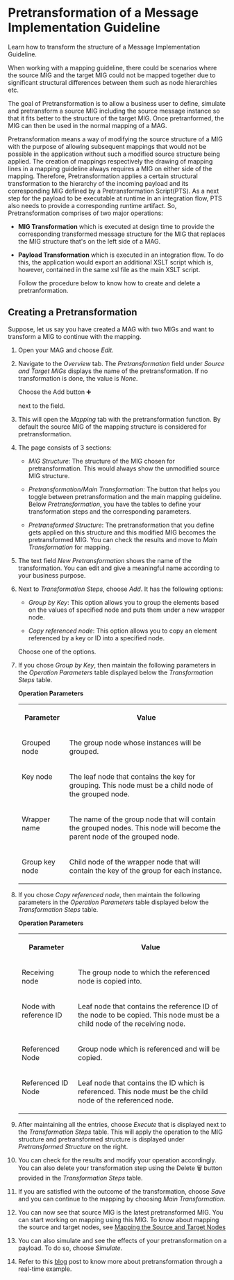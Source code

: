 <!-- loiob287e5eae6e54359bd0103d0f148befb -->

<link rel="stylesheet" type="text/css" href="../css/sap-icons.css"/>

# Pretransformation of a Message Implementation Guideline

Learn how to transform the structure of a Message Implementation Guideline.

When working with a mapping guideline, there could be scenarios where the source MIG and the target MIG could not be mapped together due to significant structural differences between them such as node hierarchies etc.

The goal of Pretransformation is to allow a business user to define, simulate and pretransform a source MIG including the source message instance so that it fits better to the structure of the target MIG. Once pretranformed, the MIG can then be used in the normal mapping of a MAG.

Pretransformation means a way of modifying the source structure of a MIG with the purpose of allowing subsequent mappings that would not be possible in the application without such a modified source structure being applied. The creation of mappings respectively the drawing of mapping lines in a mapping guideline always requires a MIG on either side of the mapping. Therefore, Pretransformation applies a certain structural transformation to the hierarchy of the incoming payload and its corresponding MIG defined by a Pretransformation Script\(PTS\). As a next step for the payload to be executable at runtime in an integration flow, PTS also needs to provide a corresponding runtime artifact. So, Pretransformation comprises of two major operations:

-   **MIG Transformation** which is executed at design time to provide the corresponding transformed message structure for the MIG that replaces the MIG structure that's on the left side of a MAG.

-   **Payload Transformation** which is executed in an integration flow. To do this, the application would export an additional XSLT script which is, however, contained in the same xsl file as the main XSLT script.

    Follow the procedure below to know how to create and delete a pretranformation.




<a name="loiob287e5eae6e54359bd0103d0f148befb__section_uxl_1xf_mvb"/>

## Creating a Pretransformation

Suppose, let us say you have created a MAG with two MIGs and want to transform a MIG to continue with the mapping.

1.  Open your MAG and choose *Edit*.

2.  Navigate to the *Overview* tab. The *Pretransformation* field under *Source and Target MIGs* displays the name of the pretransformation. If no transformation is done, the value is *None*.

    Choose the Add button :heavy_plus_sign:

    next to the field.

3.  This will open the *Mapping* tab with the pretransformation function. By default the source MIG of the mapping structure is considered for pretransformation.
4.  The page consists of 3 sections:
    -   *MIG Structure*: The structure of the MIG chosen for pretransformation. This would always show the unmodified source MIG structure.

    -   *Pretransformation/Main Transformation*: The button that helps you toggle between pretransformation and the main mapping guideline. Below *Pretransformation*, you have the tables to define your transformation steps and the corresponding parameters.
    -   *Pretransformed Structure*: The pretransformation that you define gets applied on this structure and this modified MIG becomes the pretransformed MIG. You can check the results and move to *Main Transformation* for mapping.

5.  The text field *New Pretransformation* shows the name of the transformation. You can edit and give a meaningful name according to your business purpose.
6.  Next to *Transformation Steps*, choose *Add*. It has the following options:

    -   *Group by Key*: This option allows you to group the elements based on the values of specified node and puts them under a new wrapper node.

    -   *Copy referenced node*: This option allows you to copy an element referenced by a key or ID into a specified node.

    Choose one of the options.

7.  If you chose *Group by Key*, then maintain the following parameters in the *Operation Parameters* table displayed below the *Transformation Steps* table.

    **Operation Parameters**


    <table>
    <tr>
    <th valign="top">

    Parameter
    
    </th>
    <th valign="top">

    Value
    
    </th>
    </tr>
    <tr>
    <td valign="top">
    
    Grouped node
    
    </td>
    <td valign="top">
    
    The group node whose instances will be grouped.
    
    </td>
    </tr>
    <tr>
    <td valign="top">
    
    Key node
    
    </td>
    <td valign="top">
    
    The leaf node that contains the key for grouping. This node must be a child node of the grouped node.
    
    </td>
    </tr>
    <tr>
    <td valign="top">
    
    Wrapper name
    
    </td>
    <td valign="top">
    
    The name of the group node that will contain the grouped nodes. This node will become the parent node of the grouped node.
    
    </td>
    </tr>
    <tr>
    <td valign="top">
    
    Group key node
    
    </td>
    <td valign="top">
    
    Child node of the wrapper node that will contain the key of the group for each instance.
    
    </td>
    </tr>
    </table>
    
8.  If you chose *Copy referenced node*, then maintain the following parameters in the *Operation Parameters* table displayed below the *Transformation Steps* table.

    **Operation Parameters**


    <table>
    <tr>
    <th valign="top">

    Parameter
    
    </th>
    <th valign="top">

    Value
    
    </th>
    </tr>
    <tr>
    <td valign="top">
    
    Receiving node
    
    </td>
    <td valign="top">
    
    The group node to which the referenced node is copied into.
    
    </td>
    </tr>
    <tr>
    <td valign="top">
    
    Node with reference ID
    
    </td>
    <td valign="top">
    
    Leaf node that contains the reference ID of the node to be copied. This node must be a child node of the receiving node.
    
    </td>
    </tr>
    <tr>
    <td valign="top">
    
    Referenced Node
    
    </td>
    <td valign="top">
    
    Group node which is referenced and will be copied.
    
    </td>
    </tr>
    <tr>
    <td valign="top">
    
    Referenced ID Node
    
    </td>
    <td valign="top">
    
    Leaf node that contains the ID which is referenced. This node must be the child node of the referenced node.
    
    </td>
    </tr>
    </table>
    
9.  After maintaining all the entries, choose *Execute* that is displayed next to the *Transformation Steps* table. This will apply the operation to the MIG structure and pretransformed structure is displayed under *Pretransformed Structure* on the right.
10. You can check for the results and modify your operation accordingly. You can also delete your transformation step using the Delete :wastebasket: button provided in the *Transformation Steps* table.
11. If you are satisfied with the outcome of the transformation, choose *Save* and you can continue to the mapping by choosing *Main Transformation*.
12. You can now see that source MIG is the latest pretransformed MIG. You can start working on mapping using this MIG. To know about mapping the source and target nodes, see [Mapping the Source and Target Nodes](mapping-the-source-and-target-nodes-9ea58d6.md)
13. You can also simulate and see the effects of your pretransformation on a payload. To do so, choose *Simulate*.
14. Refer to this [blog](https://blogs.sap.com/2022/11/28/new-feature-in-integration-advisor-reordering-of-source-structure/) post to know more about pretransformation through a real-time example.

